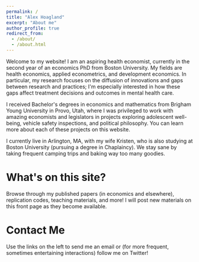 ```yaml
---
permalink: /
title: "Alex Hoagland"
excerpt: "About me"
author_profile: true
redirect_from: 
  - /about/
  - /about.html
---
```


Welcome to my website! I am an aspiring health economist, currently in the second year of an economics PhD from Boston University. My fields are health economics, applied econometrics, and development economics. In particular, my research focuses on the diffusion of innovations and gaps between research and practices; I'm especially interested in how these gaps affect treatment decisions and outcomes in mental health care.

I received Bachelor's degrees in economics and mathematics from Brigham Young University in Provo, Utah, where I was privileged to work with amazing economists and legislators in projects exploring adolescent well-being, vehicle safety inspections, and political philosophy. You can learn more about each of these projects on this website.

I currently live in Arlington, MA, with my wife Kristen, who is also studying at Boston University (pursuing a degree in Chaplaincy). We stay sane by taking frequent camping trips and baking way too many goodies.  

What's on this site?
======
Browse through my published papers (in economics and elsewhere), replication codes, teaching materials, and more! I will post new materials on this front page as they become available.

Contact Me
======
Use the links on the left to send me an email or (for more frequent, sometimes entertaining interactions) follow me on Twitter!
